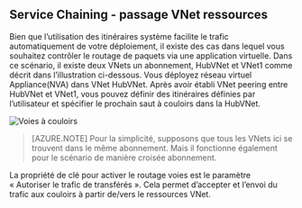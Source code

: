 ## <a name="service-chaining---transit-through-peered-vnet"></a>Service Chaining - passage VNet ressources

Bien que l’utilisation des itinéraires système facilite le trafic automatiquement de votre déploiement, il existe des cas dans lequel vous souhaitez contrôler le routage de paquets via une application virtuelle.
Dans ce scénario, il existe deux VNets un abonnement, HubVNet et VNet1 comme décrit dans l’illustration ci-dessous. Vous déployez réseau virtuel Appliance(NVA) dans VNet HubVNet. Après avoir établi VNet peering entre HubVNet et VNet1, vous pouvez définir des itinéraires définies par l’utilisateur et spécifier le prochain saut à couloirs dans la HubVNet.

![Voies à couloirs](./media/virtual-networks-create-vnetpeering-scenario-transit-include/figure01.PNG)

> [AZURE.NOTE] Pour la simplicité, supposons que tous les VNets ici se trouvent dans le même abonnement. Mais il fonctionne également pour le scénario de manière croisée abonnement.

La propriété de clé pour activer le routage voies est le paramètre « Autoriser le trafic de transférés ». Cela permet d’accepter et l’envoi du trafic aux couloirs à partir de/vers le ressources VNet.  
